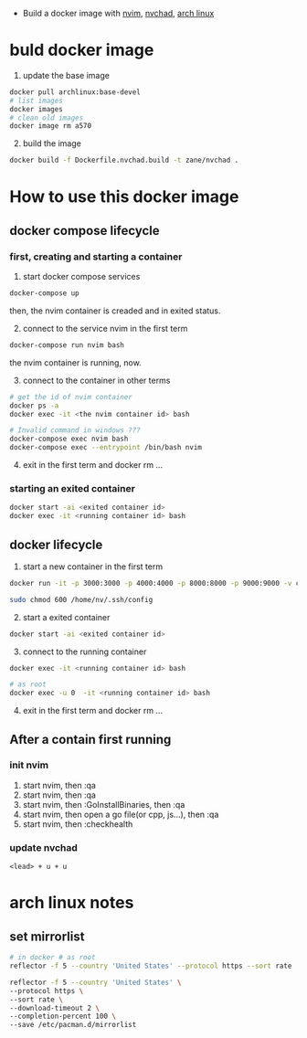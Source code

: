 - Build a docker image with [nvim](https://neovim.io/), [nvchad](https://nvchad.github.io/), [arch linux](https://archlinux.org/)

# buld docker image

1. update the base image

```sh
docker pull archlinux:base-devel
# list images
docker images
# clean old images
docker image rm a570
```

2. build the image

```sh
docker build -f Dockerfile.nvchad.build -t zane/nvchad .
```

# How to use this docker image

## docker compose lifecycle

### first, creating and starting a container

1. start docker compose services

```sh
docker-compose up
```

then, the nvim container is creaded and in exited status.

2. connect to the service nvim in the first term

```sh
docker-compose run nvim bash
```

the nvim container is running, now.

3. connect to the container in other terms

```sh
# get the id of nvim container
docker ps -a
docker exec -it <the nvim container id> bash

# Invalid command in windows ???
docker-compose exec nvim bash
docker-compose exec --entrypoint /bin/bash nvim
```

4. exit in the first term and docker rm ...

### starting an exited container

```sh
docker start -ai <exited container id>
docker exec -it <running container id> bash
```

## docker lifecycle

1. start a new container in the first term

```sh
docker run -it -p 3000:3000 -p 4000:4000 -p 8000:8000 -p 9000:9000 -v c:\a:/home/nv/a -v c:\Users\username\.ssh:/home/nv/.ssh -v "//var/run/docker.sock:/var/run/docker.sock" zane/nvchad

sudo chmod 600 /home/nv/.ssh/config
```

2. start a exited container

```sh
docker start -ai <exited container id>
```

3. connect to the running container

```sh
docker exec -it <running container id> bash

# as root
docker exec -u 0  -it <running container id> bash
```

4. exit in the first term and docker rm ...

## After a contain first running

### init nvim

1. start nvim, then :qa
2. start nvim, then :qa
3. start nvim, then :GoInstallBinaries, then :qa
4. start nvim, then open a go file(or cpp, js...), then :qa
5. start nvim, then :checkhealth

### update nvchad

```
<lead> + u + u
```

# arch linux notes

## set mirrorlist

```sh
# in docker # as root
reflector -f 5 --country 'United States' --protocol https --sort rate  --download-timeout 2 --save /etc/pacman.d/mirrorlist

reflector -f 5 --country 'United States' \
--protocol https \
--sort rate \
--download-timeout 2 \
--completion-percent 100 \
--save /etc/pacman.d/mirrorlist
```
